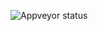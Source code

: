 ![Appveyor status](https://ci.appveyor.com/api/projects/status/github/gruntjs/grunt?branch=master&svg=true "Appveyor status")
